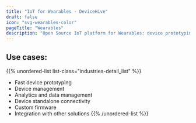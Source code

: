 ```yaml
---
title: "IoT for Wearables - DeviceHive"
draft: false
icon: "svg-wearables-color"
pageTitle: "Wearables"
description: "Open Source IoT platform for Wearables: device prototyping, management, standalone connectivity"
---
```


## Use cases:

{{% unordered-list list-class="industries-detail_list"  %}}
* Fast device prototyping
* Device management
* Analytics and data management
* Device standalone connectivity
* Custom firmware
* Integration with other solutions
{{% /unordered-list %}}